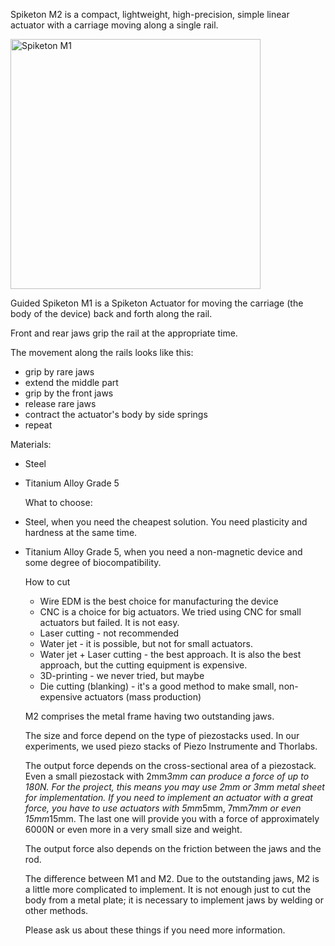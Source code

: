 Spiketon M2 is a compact, lightweight, high-precision, simple linear actuator with a carriage moving along a single rail.


<img src="images/Green Spiketon M1.png" alt="Spiketon M1" width="400">

Guided Spiketon M1 is a Spiketon Actuator for moving the carriage (the body of the device) back and forth along the rail. 

Front and rear jaws grip the rail at the appropriate time. 


The movement along the rails looks like this:

- grip by rare jaws
- extend the middle part
- grip by the front jaws
- release rare jaws
- contract the actuator's body by side springs
- repeat

Materials:
 - Steel
 - Titanium Alloy Grade 5


   
   What to choose:
- Steel, when you need the cheapest solution. You need plasticity and hardness at the same time.
- Titanium Alloy Grade 5, when you need a non-magnetic device and some degree of biocompatibility.


  How to cut
  - Wire EDM is the best choice for manufacturing the device
  - CNC is a choice for big actuators. We tried using CNC for small actuators but failed. It is not easy.
  - Laser cutting - not recommended
  - Water jet - it is possible, but not for small actuators.
  - Water jet + Laser cutting - the best approach. It is also the best approach, but the cutting equipment is expensive.
  - 3D-printing - we never tried, but maybe
  - Die cutting (blanking) -  it's a good method to make small, non-expensive actuators (mass production)

  M2 comprises the metal frame having two outstanding jaws.
  
  

  The size and force depend on the type of piezostacks used.
   In our experiments, we used piezo stacks of Piezo Instrumente and Thorlabs.

  The output force depends on the cross-sectional area of a piezostack. Even a small piezostack with 2mm*3mm can produce a force of up to 180N. For the project, this means you may use 2mm or 3mm metal sheet for implementation. If you need to implement an actuator with a great force, you have to use actuators with 5mm*5mm, 7mm*7mm or even 15mm*15mm. The last one will provide you with a force of approximately 6000N or even more in a very small size and weight.

  The output force also depends on the friction between the jaws and the rod.

  The difference between M1 and M2. Due to the outstanding jaws, M2 is a little more complicated to implement. It is not enough just to cut the body from a metal plate; it is necessary to implement jaws by welding or other methods. 

    Please ask us about these things if you need more information.
